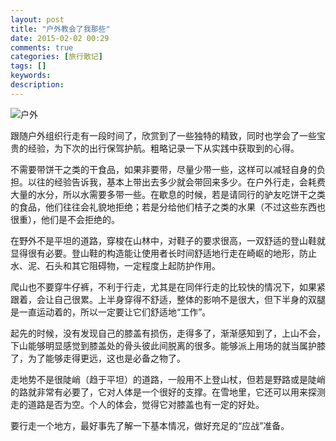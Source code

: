 ```yaml
---
layout: post
title: "户外教会了我那些"
date: 2015-02-02 00:29
comments: true
categories: [旅行散记]
tags: []
keywords: 
description: 
---
```

![户外](http://img165.poco.cn/mypoco/myphoto/20111028/16/56677245201110281638302740373108243_001.jpg)

跟随户外组织行走有一段时间了，欣赏到了一些独特的精致，同时也学会了一些宝贵的经验，为下次的出行保驾护航。粗略记录一下从实践中获取到的心得。

<!--more-->
不需要带饼干之类的干食品，如果非要带，尽量少带一些，这样可以减轻自身的负担。以往的经验告诉我，基本上带出去多少就会带回来多少。在户外行走，会耗费大量的水分，所以水需要多带一些。在歇息的时候，若是请同行的驴友吃饼干之类的食品，他们往往会礼貌地拒绝；若是分给他们桔子之类的水果（不过这些东西也很重），他们是不会拒绝的。

在野外不是平坦的道路，穿梭在山林中，对鞋子的要求很高，一双舒适的登山鞋就显得很有必要。登山鞋的构造能让使用者长时间舒适地行走在崎岖的地形，防止水、泥、石头和其它阻碍物，一定程度上起防护作用。

爬山也不要穿牛仔裤，不利于行走，尤其是在同伴行走的比较快的情况下，如果紧跟着，会让自己很累。上半身穿得不舒适，整体的影响不是很大，但下半身的双腿是一直运动着的，所以一定要让它们舒适地“工作”。

起先的时候，没有发现自己的膝盖有损伤，走得多了，渐渐感知到了，上山不会，下山能够明显感觉到膝盖处的骨头彼此间脱离的很多。能够派上用场的就当属护膝了，为了能够走得更远，这也是必备之物了。

走地势不是很陡峭（趋于平坦）的道路，一般用不上登山杖，但若是野路或是陡峭的路就非常有必要了，它对人体是一个很好的支撑。在雪地里，它还可以用来探测走的道路是否为空。个人的体会，觉得它对膝盖也有一定的好处。

要行走一个地方，最好事先了解一下基本情况，做好充足的“应战”准备。